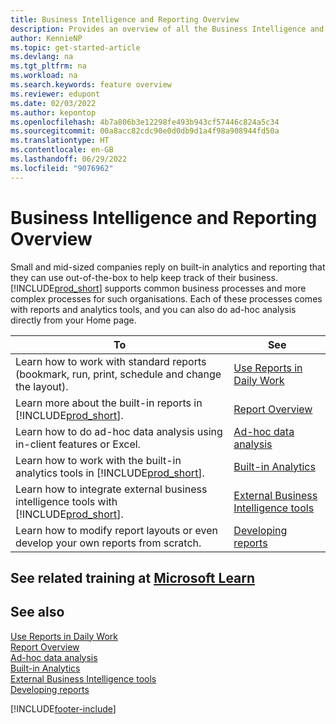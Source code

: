 ```yaml
---
title: Business Intelligence and Reporting Overview
description: Provides an overview of all the Business Intelligence and Reporting features that are supported in the Business Central product.
author: KennieNP
ms.topic: get-started-article
ms.devlang: na
ms.tgt_pltfrm: na
ms.workload: na
ms.search.keywords: feature overview
ms.reviewer: edupont
ms.date: 02/03/2022
ms.author: kepontop
ms.openlocfilehash: 4b7a806b3e12298fe493b943cf57446c824a5c34
ms.sourcegitcommit: 00a8acc82cdc90e0d0db9d1a4f98a908944fd50a
ms.translationtype: HT
ms.contentlocale: en-GB
ms.lasthandoff: 06/29/2022
ms.locfileid: "9076962"
---
```

# <a name="business-intelligence-and-reporting-overview"></a>Business Intelligence and Reporting Overview

Small and mid-sized companies reply on built-in analytics and reporting that they can use out-of-the-box to help keep track of their business. [!INCLUDE[prod_short](includes/prod_short.md)] supports common business processes and more complex processes for such organisations. Each of these processes comes with reports and analytics tools, and you can also do ad-hoc analysis directly from your Home page.  

| To | See |
| --- | --- |
| Learn how to work with standard reports (bookmark, run, print, schedule and change the layout). | [Use Reports in Daily Work](reports-use-reports.md) |
| Learn more about the built-in reports in [!INCLUDE[prod_short](includes/prod_short.md)]. |[Report Overview](reports-available-reports.md)|
| Learn how to do ad-hoc data analysis using in-client features or Excel. | [Ad-hoc data analysis](reports-adhoc-analysis.md) |
| Learn how to work with the built-in analytics tools in [!INCLUDE[prod_short](includes/prod_short.md)].| [Built-in Analytics](reports-built-in-analytics.md) |
| Learn how to integrate external business intelligence tools with [!INCLUDE[prod_short](includes/prod_short.md)].| [External Business Intelligence tools](reports-external-analysis.md) |
|Learn how to modify report layouts or even develop your own reports from scratch. |[Developing reports](reports-develop-reports.md)|

## <a name="see-related-training-at-microsoft-learn"></a>See related training at [Microsoft Learn](/learn/paths/setup-reporting-dynamics-365-business-central/)

## <a name="see-also"></a>See also 

[Use Reports in Daily Work](reports-use-reports.md)  
[Report Overview](reports-available-reports.md)  
[Ad-hoc data analysis](reports-adhoc-analysis.md)  
[Built-in Analytics](reports-built-in-analytics.md)  
[External Business Intelligence tools](reports-external-analysis.md)  
[Developing reports](reports-develop-reports.md)  


[!INCLUDE[footer-include](includes/footer-banner.md)]